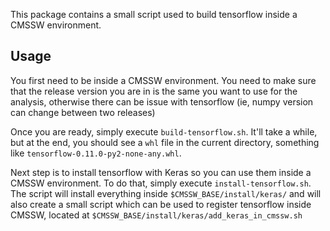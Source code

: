 This package contains a small script used to build tensorflow inside a CMSSW environment.

## Usage

You first need to be inside a CMSSW environment. You need to make sure that the release version you are in is the same you want to use for the analysis, otherwise there can be issue with tensorflow (ie, numpy version can change between two releases)

Once you are ready, simply execute `build-tensorflow.sh`. It'll take a while, but at the end, you should see a `whl` file in the current directory, something like `tensorflow-0.11.0-py2-none-any.whl`.

Next step is to install tensorflow with Keras so you can use them inside a CMSSW environment. To do that, simply execute `install-tensorflow.sh`. The script will install everything inside `$CMSSW_BASE/install/keras/` and will also create a small script which can be used to register tensorflow inside CMSSW, located at `$CMSSW_BASE/install/keras/add_keras_in_cmssw.sh`
